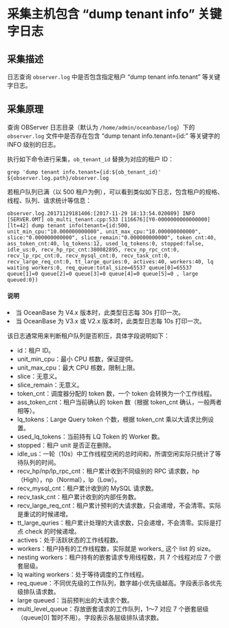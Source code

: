 # 采集主机包含 “dump tenant info” 关键字日志

## 采集描述

日志查询 `observer.log` 中是否包含指定租户 “dump tenant info.tenant” 等关键字日志。

## 采集原理

查询 OBServer 日志目录（默认为 `/home/admin/oceanbase/log`）下的 `observer.log` 文件中是否存在包含 “dump tenant info.tenant={id:” 等关键字的 INFO 级别的日志。

执行如下命令进行采集，`ob_tenant_id` 替换为对应的租户 ID：

```shell
grep 'dump tenant info.tenant={id:${ob_tenant_id}' ${observer.log.path}/observer.log
```

若租户队列已满（以 500 租户为例），可以看到类似如下日志，包含租户的规格、线程、队列、请求统计等信息：

```shell
observer.log.20171129181406:[2017-11-29 18:13:54.020089] INFO  [SERVER.OMT] ob_multi_tenant.cpp:533 [116676][Y0-0000000000000000] [lt=42] dump tenant info(tenant={id:500, 			unit_min_cpu:"10.000000000000", unit_max_cpu:"10.000000000000", slice:"0.000000000000", slice_remain:"0.000000000000", token_cnt:40, ass_token_cnt:40, lq_tokens:12, used_lq_tokens:0, stopped:false, idle_us:0, recv_hp_rpc_cnt:380082895, recv_np_rpc_cnt:0, recv_lp_rpc_cnt:0, recv_mysql_cnt:0, recv_task_cnt:0, recv_large_req_cnt:0, tt_large_quries:0, actives:40, workers:40, lq waiting workers:0, req_queue:total_size=65537 queue[0]=65537 queue[1]=0 queue[2]=0 queue[3]=0 queue[4]=0 queue[5]=0 , large queued:0})
```

<main id="notice" type='explain'>
<h4>说明</h4>
<li>当 OceanBase 为 V4.x 版本时，此类型日志每 30s 打印一次。</li><li>当 OceanBase 为 V3.x 或 V2.x 版本时，此类型日志每 10s 打印一次。</li>
</main>

该日志通常用来判断租户队列是否积压，具体字段说明如下：

* id：租户 ID。
* unit_min_cpu：最小 CPU 核数，保证提供。
* unit_max_cpu：最大 CPU 核数，限制上限。
* slice：无意义。
* slice_remain：无意义。
* token_cnt：调度器分配的 token 数，一个 token 会转换为一个工作线程。
* ass_token_cnt：租户当前确认的 token 数（根据 token_cnt 确认，一般两者相等）。
* lq_tokens：Large Query token 个数，根据 token_cnt 乘以大请求比例设置。
* used_lq_tokens：当前持有 LQ Token 的 Worker 数。
* stopped：租户 unit 是否正在删除。
* idle_us：一轮（10s）中工作线程空闲的总时间和，所谓空闲实际只统计了等待队列的时间。
* recv_hp/np/lp_rpc_cnt：租户累计收到不同级别的 RPC 请求数，hp（High），np（Normal），lp（Low）。
* recv_mysql_cnt：租户累计收到的 MySQL 请求数。
* recv_task_cnt：租户累计收到的内部任务数。
* recv_large_req_cnt：租户累计预判的大请求数，只会递增，不会清零。实际是重试的时候递增。
* tt_large_quries：租户累计处理的大请求数，只会递增，不会清零。实际是打点 check 的时候递增。
* actives：处于活跃状态的工作线程数。
* workers：租户持有的工作线程数，实际就是 workers_ 这个 list 的 size。
* nesting workers：租户持有的嵌套请求专用线程数，共 7 个线程对应 7 个嵌套层级。
* lq waiting workers：处于等待调度的工作线程。
* req_queue：不同优先级的工作队列，数字越小优先级越高。字段表示各优先级排队请求数。
* large queued：当前预判出的大请求个数。
* multi_level_queue：存放嵌套请求的工作队列，1～7 对应 7 个嵌套层级（queue[0] 暂时不用）。字段表示各层级排队请求数。
